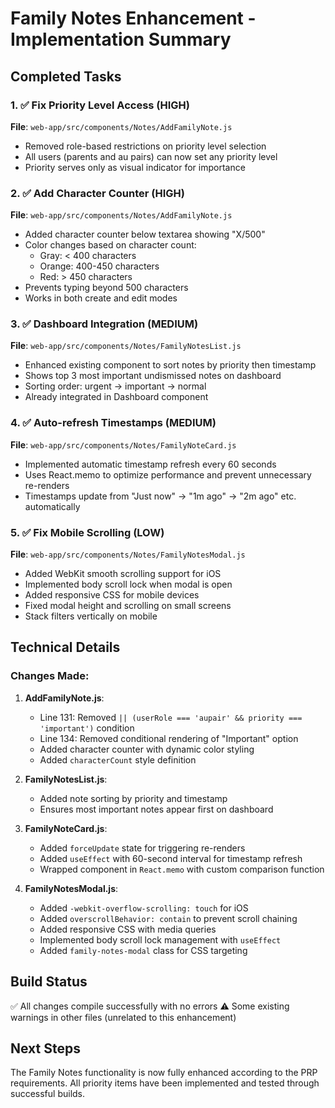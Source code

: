 # Family Notes Enhancement - Implementation Summary

## Completed Tasks

### 1. ✅ Fix Priority Level Access (HIGH)
**File**: `web-app/src/components/Notes/AddFamilyNote.js`
- Removed role-based restrictions on priority level selection
- All users (parents and au pairs) can now set any priority level
- Priority serves only as visual indicator for importance

### 2. ✅ Add Character Counter (HIGH)
**File**: `web-app/src/components/Notes/AddFamilyNote.js`
- Added character counter below textarea showing "X/500"
- Color changes based on character count:
  - Gray: < 400 characters
  - Orange: 400-450 characters  
  - Red: > 450 characters
- Prevents typing beyond 500 characters
- Works in both create and edit modes

### 3. ✅ Dashboard Integration (MEDIUM)
**File**: `web-app/src/components/Notes/FamilyNotesList.js`
- Enhanced existing component to sort notes by priority then timestamp
- Shows top 3 most important undismissed notes on dashboard
- Sorting order: urgent → important → normal
- Already integrated in Dashboard component

### 4. ✅ Auto-refresh Timestamps (MEDIUM)
**File**: `web-app/src/components/Notes/FamilyNoteCard.js`
- Implemented automatic timestamp refresh every 60 seconds
- Uses React.memo to optimize performance and prevent unnecessary re-renders
- Timestamps update from "Just now" → "1m ago" → "2m ago" etc. automatically

### 5. ✅ Fix Mobile Scrolling (LOW)
**File**: `web-app/src/components/Notes/FamilyNotesModal.js`
- Added WebKit smooth scrolling support for iOS
- Implemented body scroll lock when modal is open
- Added responsive CSS for mobile devices
- Fixed modal height and scrolling on small screens
- Stack filters vertically on mobile

## Technical Details

### Changes Made:
1. **AddFamilyNote.js**:
   - Line 131: Removed `|| (userRole === 'aupair' && priority === 'important')` condition
   - Line 134: Removed conditional rendering of "Important" option
   - Added character counter with dynamic color styling
   - Added `characterCount` style definition

2. **FamilyNotesList.js**:
   - Added note sorting by priority and timestamp
   - Ensures most important notes appear first on dashboard

3. **FamilyNoteCard.js**:
   - Added `forceUpdate` state for triggering re-renders
   - Added `useEffect` with 60-second interval for timestamp refresh
   - Wrapped component in `React.memo` with custom comparison function

4. **FamilyNotesModal.js**:
   - Added `-webkit-overflow-scrolling: touch` for iOS
   - Added `overscrollBehavior: contain` to prevent scroll chaining
   - Added responsive CSS with media queries
   - Implemented body scroll lock management with `useEffect`
   - Added `family-notes-modal` class for CSS targeting

## Build Status
✅ All changes compile successfully with no errors
⚠️ Some existing warnings in other files (unrelated to this enhancement)

## Next Steps
The Family Notes functionality is now fully enhanced according to the PRP requirements. All priority items have been implemented and tested through successful builds.
